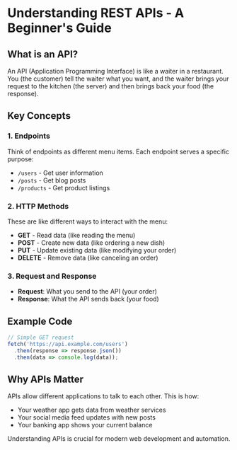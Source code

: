 # Understanding REST APIs - A Beginner's Guide

## What is an API?

An API (Application Programming Interface) is like a waiter in a restaurant. You (the customer) tell the waiter what you want, and the waiter brings your request to the kitchen (the server) and then brings back your food (the response).

## Key Concepts

### 1. Endpoints
Think of endpoints as different menu items. Each endpoint serves a specific purpose:
- `/users` - Get user information
- `/posts` - Get blog posts
- `/products` - Get product listings

### 2. HTTP Methods
These are like different ways to interact with the menu:
- **GET** - Read data (like reading the menu)
- **POST** - Create new data (like ordering a new dish)
- **PUT** - Update existing data (like modifying your order)
- **DELETE** - Remove data (like canceling an order)

### 3. Request and Response
- **Request**: What you send to the API (your order)
- **Response**: What the API sends back (your food)

## Example Code

```javascript
// Simple GET request
fetch('https://api.example.com/users')
  .then(response => response.json())
  .then(data => console.log(data));
```

## Why APIs Matter

APIs allow different applications to talk to each other. This is how:
- Your weather app gets data from weather services
- Your social media feed updates with new posts
- Your banking app shows your current balance

Understanding APIs is crucial for modern web development and automation.